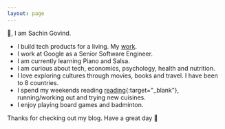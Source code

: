 ```yaml
---
layout: page
---
```

👋, I am Sachin Govind.

- I build tech products for a living. My [work](/work/).
- I work at Google as a Senior Software Engineer.
- I am currently learning Piano and Salsa.
- I am curious about tech, economics, psychology, health and nutrition.
- I love exploring cultures through movies, books and travel. I have been to 8 countries.
- I spend my weekends reading [reading](https://www.goodreads.com/sacgov){:target="_blank"}, running/working out and trying new cuisines.
- I enjoy playing board games and badminton.

Thanks for checking out my blog. Have a great day 🤗
